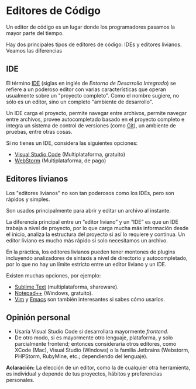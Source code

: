 # Editores de Código

Un editor de código es un lugar donde los programadores pasamos la mayor parte del tiempo.

Hay dos principales tipos de editores de código: IDEs y editores livianos. Veamos las diferencias

## IDE

El término [IDE](https://es.wikipedia.org/wiki/Entorno_de_desarrollo_integrado) (siglas en inglés de _Entorno de Desarrollo Integrado_) se refiere a un poderoso editor con varias características que operan usualmente sobre un "proyecto completo". Como el nombre sugiere, no sólo es un editor, sino un completo "ambiente de desarrollo".

Un IDE carga el proyecto, permite navegar entre archivos, permite navegar entre archivos, provee autocompletado basado en el proyecto completo e integra un sistema de control de versiones (como [Git](https://www.git-scm.com/)), un ambiente de pruebas, entre otras cosas.

Si no tienes un IDE, considera las siguientes opciones:

- [Visual Studio Code](https://code.visualstudio.com/) (Multiplataforma, gratuito)
- [WebStorm](https://www.jetbrains.com/es-es/webstorm/) (Multiplataforma, de pago)

## Editores livianos

Los "editores livianos" no son tan poderosos como los IDEs, pero son rápidos y simples.

Son usados principalmente para abrir y editar un archivo al instante.

La diferencia principal entre un “editor liviano” y un “IDE” es que un IDE trabaja a nivel de proyecto, por lo que carga mucha más información desde el inicio, analiza la estructura del proyecto si así lo requiere y continua. Un editor liviano es mucho más rápido si solo necesitamos un archivo.

En la práctica, los editores livianos pueden tener montones de plugins incluyendo analizadores de sintaxis a nivel de directorio y autocompletado, por lo que no hay un límite estricto entre un editor liviano y un IDE.

Existen muchas opciones, por ejemplo:

- [Sublime Text](https://www.sublimetext.com/) (multiplataforma, shareware).
- [Notepad++](https://notepad-plus-plus.org/) (Windows, gratuito).
- [Vim](https://www.vim.org/) y [Emacs](https://www.gnu.org/software/emacs/) son también interesantes si sabes cómo usarlos.

## Opinión personal

- Usaría Visual Studio Code si desarrollara mayormente _frontend_.
- De otro modo, si es mayormente otro lenguaje, plataforma, y solo parcialmente frontend; entonces consideraría otros editores, como XCode (Mac), Visual Studio (Windows) o la familia Jetbrains (Webstorm, PHPStorm, RubyMine, etc.; dependiendo del lenguaje).

**Aclaración:** La elección de un editor, como la de cualquier otra herramienta, es individual y depende de tus proyectos, hábitos y preferencias personales.
